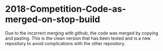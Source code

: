 # 2018-Competition-Code-as-merged-on-stop-build
Due to the incorrect merging with github, the code was merged by copying and pasting. This is the clean version that has been tested and is a new repository to avoid complications with the other repository. 

